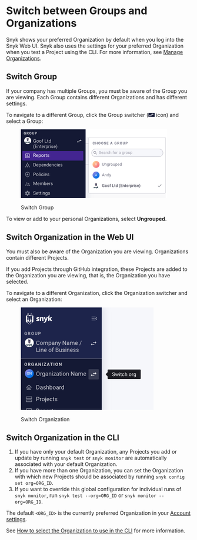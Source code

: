 # Switch between Groups and Organizations

Snyk shows your preferred Organization by default when you log into the Snyk Web UI. Snyk also uses the settings for your preferred Organization when you test a Project using the CLI. For more information, see [Manage Organizations](manage-organizations.md).

## Switch Group

If your company has multiple Groups, you must be aware of the Group you are viewing. Each Group contains different Organizations and has different settings.

To navigate to a different Group, click the Group switcher (![Switcher](<../../.gitbook/assets/image (4) (3).png>) icon) and select a Group:

<div align="left">

<figure><img src="../../.gitbook/assets/Screenshot 2023-04-25 at 10.06.46.png" alt="Switch Group"><figcaption><p>Switch Group</p></figcaption></figure>

</div>

To view or add to your personal Organizations, select **Ungrouped**.

## Switch Organization in the Web UI

You must also be aware of the Organization you are viewing. Organizations contain different Projects.

If you add Projects through GitHub integration, these Projects are added to the Organization you are viewing, that is, the Organization you have selected.

To navigate to a different Organization, click the Organization switcher and select an Organization:

<div align="left">

<figure><img src="../../.gitbook/assets/Screenshot 2023-03-13 at 10.31.14.png" alt="Switch Organization"><figcaption><p>Switch Organization</p></figcaption></figure>

</div>

## **Switch Organization in the CLI**

1. If you have only your default Organization, any Projects you add or update by running `snyk test` or `snyk monitor` are automatically associated with your default Organization.
2. If you have more than one Organization, you can set the Organization with which new Projects should be associated by running `snyk config set org=ORG_ID`.
3. If you want to override this global configuration for individual runs of `snyk monitor`, run `snyk test --org=ORG_ID` or `snyk monitor --org=ORG_ID`.

The default `<ORG_ID>` is the currently preferred Organization in your [Account settings](https://app.snyk.io/account).

See [How to select the Organization to use in the CLI](../../snyk-cli/scan-and-maintain-projects-using-the-cli/how-to-select-the-organization-to-use-in-the-cli.md) for more information.

